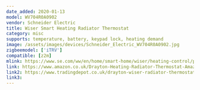 ```yaml
---
date_added: 2020-01-13
model: WV704R0A0902
vendor: Schneider Electric
title: Wiser Smart Heating Radiator Thermostat
category: misc
supports: temperature, battery, keypad lock, heating demand
image: /assets/images/devices/Schneider_Electric_WV704R0A0902.jpg
zigbeemodel: ['iTRV']
compatible: [z2m]
mlink: https://www.se.com/ww/en/home/smart-home/wiser/heating-control/product.jsp
link: https://www.amazon.co.uk/Drayton-Heating-Radiator-Thermostat-Amazon/dp/B075GNG6QF
link2: https://www.tradingdepot.co.uk/drayton-wiser-radiator-thermostat-wv704r0a0902
link3: 
---
```

